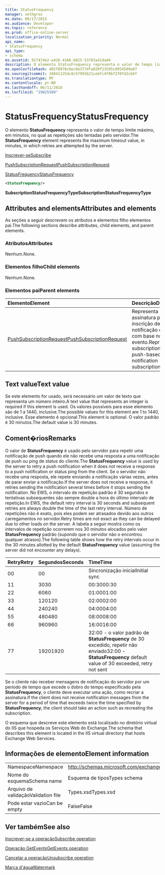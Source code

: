 ```yaml
---
title: StatusFrequency
manager: sethgros
ms.date: 09/17/2015
ms.audience: Developer
ms.topic: reference
ms.prod: office-online-server
localization_priority: Normal
api_name:
- StatusFrequency
api_type:
- schema
ms.assetid: 917474e2-a426-4166-b825-53783a41dad4
description: O elemento StatusFrequency representa o valor de tempo limite máximo, em minutos, no qual as repetições são tentadas pelo servidor.
ms.openlocfilehash: 402f8978c0ec6b377dfa020f23595c8954509a07
ms.sourcegitcommit: 34041125dc8c5f993b21cebfc4f8b72f0fd2cb6f
ms.translationtype: MT
ms.contentlocale: pt-BR
ms.lasthandoff: 06/11/2018
ms.locfileid: "19825589"
---
```

# <a name="statusfrequency"></a><span data-ttu-id="f8a4b-103">StatusFrequency</span><span class="sxs-lookup"><span data-stu-id="f8a4b-103">StatusFrequency</span></span>

<span data-ttu-id="f8a4b-104">O elemento **StatusFrequency** representa o valor de tempo limite máximo, em minutos, no qual as repetições são tentadas pelo servidor.</span><span class="sxs-lookup"><span data-stu-id="f8a4b-104">The **StatusFrequency** element represents the maximum timeout value, in minutes, in which retries are attempted by the server.</span></span> 
  
[<span data-ttu-id="f8a4b-105">Inscrever-se</span><span class="sxs-lookup"><span data-stu-id="f8a4b-105">Subscribe</span></span>](subscribe.md)
  
[<span data-ttu-id="f8a4b-106">PushSubscriptionRequest</span><span class="sxs-lookup"><span data-stu-id="f8a4b-106">PushSubscriptionRequest</span></span>](pushsubscriptionrequest.md)
  
[<span data-ttu-id="f8a4b-107">StatusFrequency</span><span class="sxs-lookup"><span data-stu-id="f8a4b-107">StatusFrequency</span></span>](statusfrequency.md)
  
```XML
<StatusFrequency/>
```

 <span data-ttu-id="f8a4b-108">**SubscriptionStatusFrequencyType**</span><span class="sxs-lookup"><span data-stu-id="f8a4b-108">**SubscriptionStatusFrequencyType**</span></span>
## <a name="attributes-and-elements"></a><span data-ttu-id="f8a4b-109">Attributes and elements</span><span class="sxs-lookup"><span data-stu-id="f8a4b-109">Attributes and elements</span></span>

<span data-ttu-id="f8a4b-110">As seções a seguir descrevem os atributos e elementos filho elementos pai.</span><span class="sxs-lookup"><span data-stu-id="f8a4b-110">The following sections describe attributes, child elements, and parent elements.</span></span>
  
### <a name="attributes"></a><span data-ttu-id="f8a4b-111">Atributos</span><span class="sxs-lookup"><span data-stu-id="f8a4b-111">Attributes</span></span>

<span data-ttu-id="f8a4b-112">Nenhum.</span><span class="sxs-lookup"><span data-stu-id="f8a4b-112">None.</span></span>
  
### <a name="child-elements"></a><span data-ttu-id="f8a4b-113">Elementos filho</span><span class="sxs-lookup"><span data-stu-id="f8a4b-113">Child elements</span></span>

<span data-ttu-id="f8a4b-114">Nenhum.</span><span class="sxs-lookup"><span data-stu-id="f8a4b-114">None.</span></span>
  
### <a name="parent-elements"></a><span data-ttu-id="f8a4b-115">Elementos pai</span><span class="sxs-lookup"><span data-stu-id="f8a4b-115">Parent elements</span></span>

|<span data-ttu-id="f8a4b-116">**Elemento**</span><span class="sxs-lookup"><span data-stu-id="f8a4b-116">**Element**</span></span>|<span data-ttu-id="f8a4b-117">**Descrição**</span><span class="sxs-lookup"><span data-stu-id="f8a4b-117">**Description**</span></span>|
|:-----|:-----|
|[<span data-ttu-id="f8a4b-118">PushSubscriptionRequest</span><span class="sxs-lookup"><span data-stu-id="f8a4b-118">PushSubscriptionRequest</span></span>](pushsubscriptionrequest.md) <br/> |<span data-ttu-id="f8a4b-119">Representa uma assinatura para uma inscrição de notificação de push com base no evento.</span><span class="sxs-lookup"><span data-stu-id="f8a4b-119">Represents a subscription to a push-based event notification subscription.</span></span>  <br/> |
   
## <a name="text-value"></a><span data-ttu-id="f8a4b-120">Text value</span><span class="sxs-lookup"><span data-stu-id="f8a4b-120">Text value</span></span>

<span data-ttu-id="f8a4b-121">Se este elemento for usado, será necessário um valor de texto que representa um número inteiro.</span><span class="sxs-lookup"><span data-stu-id="f8a4b-121">A text value that represents an integer is required if this element is used.</span></span> <span data-ttu-id="f8a4b-122">Os valores possíveis para esse elemento são de 1 a 1440, inclusive.</span><span class="sxs-lookup"><span data-stu-id="f8a4b-122">The possible values for this element are 1 to 1440, inclusive.</span></span> <span data-ttu-id="f8a4b-123">Esse elemento é opcional.</span><span class="sxs-lookup"><span data-stu-id="f8a4b-123">This element is optional.</span></span> <span data-ttu-id="f8a4b-124">O valor padrão é 30 minutos.</span><span class="sxs-lookup"><span data-stu-id="f8a4b-124">The default value is 30 minutes.</span></span>
  
## <a name="remarks"></a><span data-ttu-id="f8a4b-125">Coment�rios</span><span class="sxs-lookup"><span data-stu-id="f8a4b-125">Remarks</span></span>

<span data-ttu-id="f8a4b-126">O valor de **StatusFrequency** é usado pelo servidor para repetir uma notificação de push quando ele não recebe uma resposta a uma notificação de push ou ping de status do cliente.</span><span class="sxs-lookup"><span data-stu-id="f8a4b-126">The **StatusFrequency** value is used by the server to retry a push notification when it does not receive a response to a push notification or status ping from the client.</span></span> <span data-ttu-id="f8a4b-127">Se o servidor não recebe uma resposta, ele repete enviando a notificação várias vezes, antes de parar enviar a notificação.</span><span class="sxs-lookup"><span data-stu-id="f8a4b-127">If the server does not receive a response, it retries sending the notification several times before it stops sending the notification.</span></span> <span data-ttu-id="f8a4b-128">No EWS, o intervalo de repetição padrão é 30 segundos e tentativas subsequentes são sempre double a hora do último intervalo de repetição.</span><span class="sxs-lookup"><span data-stu-id="f8a4b-128">In EWS, the default retry interval is 30 seconds and subsequent retries are always double the time of the last retry interval.</span></span> <span data-ttu-id="f8a4b-129">Número de repetições não é exato, pois eles podem ser atrasados devido aos outros carregamentos no servidor.</span><span class="sxs-lookup"><span data-stu-id="f8a4b-129">Retry times are not exact as they can be delayed due to other loads on the server.</span></span> <span data-ttu-id="f8a4b-130">A tabela a seguir mostra como os intervalos de repetição ocorrerem nos 30 minutos alocados pelo valor **StatusFrequency** padrão (supondo que o servidor não o encontrou qualquer atrasos).</span><span class="sxs-lookup"><span data-stu-id="f8a4b-130">The following table shows how the retry intervals occur in the 30 minutes allotted by the default **StatusFrequency** value (assuming the server did not encounter any delays).</span></span> 
  
|<span data-ttu-id="f8a4b-131">**Retry**</span><span class="sxs-lookup"><span data-stu-id="f8a4b-131">**Retry**</span></span>|<span data-ttu-id="f8a4b-132">**Segundos**</span><span class="sxs-lookup"><span data-stu-id="f8a4b-132">**Seconds**</span></span>|<span data-ttu-id="f8a4b-133">**Time**</span><span class="sxs-lookup"><span data-stu-id="f8a4b-133">**Time**</span></span>|
|:-----|:-----|:-----|
|<span data-ttu-id="f8a4b-134">0</span><span class="sxs-lookup"><span data-stu-id="f8a4b-134">0</span></span>  <br/> |<span data-ttu-id="f8a4b-135">0</span><span class="sxs-lookup"><span data-stu-id="f8a4b-135">0</span></span>  <br/> |<span data-ttu-id="f8a4b-136">Sincronização inicial</span><span class="sxs-lookup"><span data-stu-id="f8a4b-136">Initial sync</span></span>  <br/> |
|<span data-ttu-id="f8a4b-137">1</span><span class="sxs-lookup"><span data-stu-id="f8a4b-137">1</span></span>  <br/> |<span data-ttu-id="f8a4b-138">30</span><span class="sxs-lookup"><span data-stu-id="f8a4b-138">30</span></span>  <br/> |<span data-ttu-id="f8a4b-139">00:30</span><span class="sxs-lookup"><span data-stu-id="f8a4b-139">00:30</span></span>  <br/> |
|<span data-ttu-id="f8a4b-140">2</span><span class="sxs-lookup"><span data-stu-id="f8a4b-140">2</span></span>  <br/> |<span data-ttu-id="f8a4b-141">60</span><span class="sxs-lookup"><span data-stu-id="f8a4b-141">60</span></span>  <br/> |<span data-ttu-id="f8a4b-142">01:00</span><span class="sxs-lookup"><span data-stu-id="f8a4b-142">01:00</span></span>  <br/> |
|<span data-ttu-id="f8a4b-143">3</span><span class="sxs-lookup"><span data-stu-id="f8a4b-143">3</span></span>  <br/> |<span data-ttu-id="f8a4b-144">120</span><span class="sxs-lookup"><span data-stu-id="f8a4b-144">120</span></span>  <br/> |<span data-ttu-id="f8a4b-145">02:00</span><span class="sxs-lookup"><span data-stu-id="f8a4b-145">02:00</span></span>  <br/> |
|<span data-ttu-id="f8a4b-146">4</span><span class="sxs-lookup"><span data-stu-id="f8a4b-146">4</span></span>  <br/> |<span data-ttu-id="f8a4b-147">240</span><span class="sxs-lookup"><span data-stu-id="f8a4b-147">240</span></span>  <br/> |<span data-ttu-id="f8a4b-148">04:00</span><span class="sxs-lookup"><span data-stu-id="f8a4b-148">04:00</span></span>  <br/> |
|<span data-ttu-id="f8a4b-149">5</span><span class="sxs-lookup"><span data-stu-id="f8a4b-149">5</span></span>  <br/> |<span data-ttu-id="f8a4b-150">480</span><span class="sxs-lookup"><span data-stu-id="f8a4b-150">480</span></span>  <br/> |<span data-ttu-id="f8a4b-151">08:00</span><span class="sxs-lookup"><span data-stu-id="f8a4b-151">08:00</span></span>  <br/> |
|<span data-ttu-id="f8a4b-152">6</span><span class="sxs-lookup"><span data-stu-id="f8a4b-152">6</span></span>  <br/> |<span data-ttu-id="f8a4b-153">960</span><span class="sxs-lookup"><span data-stu-id="f8a4b-153">960</span></span>  <br/> |<span data-ttu-id="f8a4b-154">16:00</span><span class="sxs-lookup"><span data-stu-id="f8a4b-154">16:00</span></span>  <br/> |
|<span data-ttu-id="f8a4b-155">7</span><span class="sxs-lookup"><span data-stu-id="f8a4b-155">7</span></span>  <br/> |<span data-ttu-id="f8a4b-156">1920</span><span class="sxs-lookup"><span data-stu-id="f8a4b-156">1920</span></span>  <br/> |<span data-ttu-id="f8a4b-157">32:00 - o valor padrão de **StatusFrequency** de 30 excedido, repetir não enviado</span><span class="sxs-lookup"><span data-stu-id="f8a4b-157">32:00 - **StatusFrequency** default value of 30 exceeded, retry not sent</span></span>  <br/> |
   
<span data-ttu-id="f8a4b-158">Se o cliente não receber mensagens de notificação do servidor por um período de tempo que excede o dobro do tempo especificado pela **StatusFrequency**, o cliente deve executar uma ação, como recriar a assinatura.</span><span class="sxs-lookup"><span data-stu-id="f8a4b-158">If the client does not receive notification messages from the server for a period of time that exceeds twice the time specified by **StatusFrequency**, the client should take an action such as recreating the subscription.</span></span> 
  
<span data-ttu-id="f8a4b-159">O esquema que descreve este elemento está localizado no diretório virtual do IIS que hospeda os Serviços Web do Exchange.</span><span class="sxs-lookup"><span data-stu-id="f8a4b-159">The schema that describes this element is located in the IIS virtual directory that hosts Exchange Web Services.</span></span>
  
## <a name="element-information"></a><span data-ttu-id="f8a4b-160">Informações de elemento</span><span class="sxs-lookup"><span data-stu-id="f8a4b-160">Element information</span></span>

|||
|:-----|:-----|
|<span data-ttu-id="f8a4b-161">Namespace</span><span class="sxs-lookup"><span data-stu-id="f8a4b-161">Namespace</span></span>  <br/> |http://schemas.microsoft.com/exchange/services/2006/types  <br/> |
|<span data-ttu-id="f8a4b-162">Nome do esquema</span><span class="sxs-lookup"><span data-stu-id="f8a4b-162">Schema name</span></span>  <br/> |<span data-ttu-id="f8a4b-163">Esquema de tipos</span><span class="sxs-lookup"><span data-stu-id="f8a4b-163">Types schema</span></span>  <br/> |
|<span data-ttu-id="f8a4b-164">Arquivo de validação</span><span class="sxs-lookup"><span data-stu-id="f8a4b-164">Validation file</span></span>  <br/> |<span data-ttu-id="f8a4b-165">Types.xsd</span><span class="sxs-lookup"><span data-stu-id="f8a4b-165">Types.xsd</span></span>  <br/> |
|<span data-ttu-id="f8a4b-166">Pode estar vazio</span><span class="sxs-lookup"><span data-stu-id="f8a4b-166">Can be empty</span></span>  <br/> |<span data-ttu-id="f8a4b-167">False</span><span class="sxs-lookup"><span data-stu-id="f8a4b-167">False</span></span>  <br/> |
   
## <a name="see-also"></a><span data-ttu-id="f8a4b-168">Ver também</span><span class="sxs-lookup"><span data-stu-id="f8a4b-168">See also</span></span>



[<span data-ttu-id="f8a4b-169">Inscrever-se a operação</span><span class="sxs-lookup"><span data-stu-id="f8a4b-169">Subscribe operation</span></span>](subscribe-operation.md)
  
[<span data-ttu-id="f8a4b-170">Operação GetEvents</span><span class="sxs-lookup"><span data-stu-id="f8a4b-170">GetEvents operation</span></span>](getevents-operation.md)
  
[<span data-ttu-id="f8a4b-171">Cancelar a operação</span><span class="sxs-lookup"><span data-stu-id="f8a4b-171">Unsubscribe operation</span></span>](unsubscribe-operation.md)
  
[<span data-ttu-id="f8a4b-172">Marca d'água</span><span class="sxs-lookup"><span data-stu-id="f8a4b-172">Watermark</span></span>](watermark.md)

